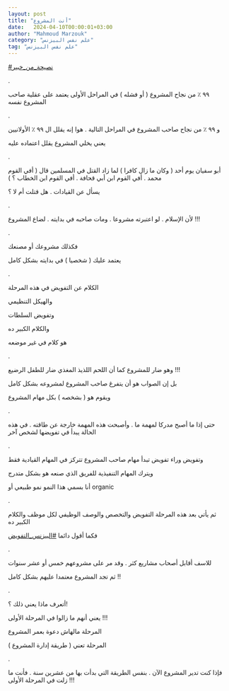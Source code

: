 ```yaml
---
layout: post
title: "أنت المشروع"
date:   2024-04-10T00:00:01+03:00
author: "Mahmoud Marzouk"
category: "علم نفس البيزنس"
tag: "علم نفس البيزنس"
---
```



[<u>\#نصيحة\_من\_خبير</u>](https://www.facebook.com/hashtag/%D9%86%D8%B5%D9%8A%D8%AD%D8%A9_%D9%85%D9%86_%D8%AE%D8%A8%D9%8A%D8%B1?__eep__=6&__cft__%5b0%5d=AZWXchXxc10fy8jMHxpS1icmVM2FT-IP9Tjtv8-lx0RNlX33ZZwtguJWM1biNRneNbXm5IYaL2e-RNiKl-FKot3o7tGluvIaxK3hmLGkyOcoKWDR6jmqxjCSOHssDXyWfDuiHccjhSXYUNLZTS7Yw6373WlwtE14Da6aBDGr98RYLg&__tn__=*NK-R)

.

٩٩ ٪ من نجاح المشروع ( أو فشله ) في المراحل الأولى يعتمد
على عقلية صاحب المشروع نفسه

.

و ٩٩ ٪ من نجاح صاحب المشروع في المراحل التالية . هوا إنه
يقلل ال ٩٩ ٪ الأولانيين

يعني يخلي المشروع يقلل اعتماده عليه

.

أبو سفيان يوم أحد ( وكان ما زال كافرا ) لما زاد القتل في
المسلمين قال ( أفي القوم محمد . أفي القوم ابن أبي قحافة . أفي القوم ابن
الخطاب ؟ )

يسأل عن القيادات . هل قتلت أم لا ؟

.

لأن الإسلام . لو اعتبرته مشروعا . ومات صاحبه في بدايته .
لضاع المشروع !!!

.

فكذلك مشروعك أو مصنعك

يعتمد عليك ( شخصيا ) في بدايته بشكل كامل

.

الكلام عن التفويض في هذه المرحلة

والهيكل التنظيمي

وتفويض السلطات

والكلام الكبير ده

هو كلام في غير موضعه

.

وهو ضار للمشروع كما أن اللحم اللذيذ المغذي ضار للطفل
الرضيع !!!

بل إن الصواب هو أن يتفرغ صاحب المشروع لمشروعه بشكل
كامل

ويقوم هو ( بشخصه ) بكل مهام المشروع

.

حتى إذا ما أصبح مدركا لمهمة ما . وأصبحت هذه المهمة خارجة
عن طاقته . في هذه الحالة يبدأ في تفويضها لشخص آخر

.

وتفويض وراء تفويض تبدأ مهام صاحب المشروع تتركز في المهام
القيادية فقط

ويترك المهام التنفيذية للفريق الذي صنعه هو بشكل
متدرج

أنا بسمي هذا النمو نمو طبيعي أو organic

.

ثم يأتي بعد هذه المرحلة التفويض والتخصص والوصف الوظيفي
لكل موظف والكلام الكبير ده

فكما أقول دائما
[<u>\#البيزنس\_التفويض</u>](https://www.facebook.com/hashtag/%D8%A7%D9%84%D8%A8%D9%8A%D8%B2%D9%86%D8%B3_%D8%A7%D9%84%D8%AA%D9%81%D9%88%D9%8A%D8%B6?__eep__=6&__cft__%5b0%5d=AZWXchXxc10fy8jMHxpS1icmVM2FT-IP9Tjtv8-lx0RNlX33ZZwtguJWM1biNRneNbXm5IYaL2e-RNiKl-FKot3o7tGluvIaxK3hmLGkyOcoKWDR6jmqxjCSOHssDXyWfDuiHccjhSXYUNLZTS7Yw6373WlwtE14Da6aBDGr98RYLg&__tn__=*NK-R)

.

للاسف أقابل أصحاب مشاريع كثر . وقد مر على مشروعهم خمس أو
عشر سنوات

ثم تجد المشروع معتمدا عليهم بشكل كامل !!

.

أتعرف ماذا يعني ذلك ؟!

يعني أنهم ما زالوا في المرحلة الأولى !!!

المرحلة مالهاش دعوة بعمر المشروع

المرحلة تعني ( طريقة إدارة المشروع )

.

فإذا كنت تدير المشروع الآن . بنفس الطريقة التي بدأت بها
من عشرين سنة . فأنت ما زلت في المرحلة الأولى !!!
